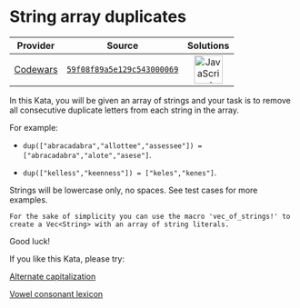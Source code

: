 [_metadata_:generated]: - "true"

# String array duplicates

<!-- INFO TABLE BEGIN -->

| Provider                                        | Source                                                                               | Solutions                                                                                                                                                    |
| :---------------------------------------------: | :----------------------------------------------------------------------------------: | :----------------------------------------------------------------------------------------------------------------------------------------------------------: |
| [Codewars](../../../docs/providers/Codewars.md) | [`59f08f89a5e129c543000069`](https://www.codewars.com/kata/59f08f89a5e129c543000069) | [<img src="https://res.cloudinary.com/rascaltwo/image/upload/v1631924076/javascript_ehszr7.svg" alt="JavaScript" title="JavaScript" width="50" />](solve.js) |

<!-- INFO TABLE END -->

In this Kata, you will be given an array of strings and your task is to remove all consecutive duplicate letters from each string in the array.

For example: 

  * `dup(["abracadabra","allottee","assessee"]) = ["abracadabra","alote","asese"]`. 
  
  * `dup(["kelless","keenness"]) = ["keles","kenes"]`.

Strings will be lowercase only, no spaces. See test cases for more examples.

~~~if:rust
For the sake of simplicity you can use the macro 'vec_of_strings!' to create a Vec<String> with an array of string literals.
~~~

Good luck!

If you like this Kata, please try:

[Alternate capitalization](https://www.codewars.com/kata/59cfc000aeb2844d16000075)

[Vowel consonant lexicon](https://www.codewars.com/kata/59cf8bed1a68b75ffb000026)
